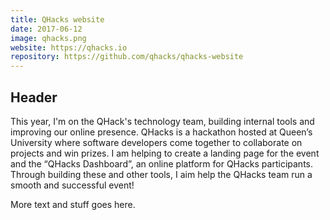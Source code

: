 ```yaml
---
title: QHacks website
date: 2017-06-12
image: qhacks.png
website: https://qhacks.io
repository: https://github.com/qhacks/qhacks-website
---
```


## Header

This year, I'm on the QHack's technology team, building internal tools and improving our online presence. QHacks is a hackathon hosted at Queen’s University where software developers come together to collaborate on projects and win prizes. I am helping to create a landing page for the event and the “QHacks Dashboard”, an online platform for QHacks participants. Through building these and other tools, I aim help the QHacks team run a smooth and successful event!

More text and stuff goes here.
